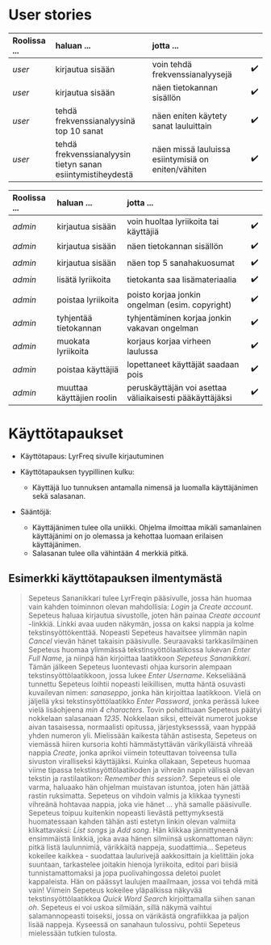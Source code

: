 # User stories

| Roolissa ... | haluan ... | jotta ... | |
| :--- | :--- | :--- | :--- |
| *user* | kirjautua sisään | voin tehdä frekvenssianalyysejä | :heavy_check_mark: |
| *user* | kirjautua sisään | näen tietokannan sisällön | :heavy_check_mark: |
| *user* | tehdä frekvenssianalyysinä <br/> top 10 sanat | näen eniten käytety sanat lauluittain | :heavy_check_mark: |
| *user* | tehdä frekvenssianalyysin <br/> tietyn sanan esiintymistiheydestä | näen missä lauluissa <br/> esiintymisiä on eniten/vähiten | :heavy_check_mark: |

| Roolissa ... | haluan ... | jotta ... | |
| :--- | :--- | :--- | :--- |
| *admin* | kirjautua sisään | voin huoltaa lyriikoita tai käyttäjiä | :heavy_check_mark: |
| *admin* | kirjautua sisään | näen tietokannan sisällön | :heavy_check_mark: |
| *admin* | kirjautua sisään | näen top 5 sanahakuosumat | :heavy_check_mark: |
| *admin* | lisätä lyriikoita | tietokanta saa lisämateriaalia | :heavy_check_mark: |
| *admin* | poistaa lyriikoita | poisto korjaa jonkin <br/> ongelman (esim. copyright) | :heavy_check_mark: |
| *admin* | tyhjentää tietokannan | tyhjentäminen korjaa jonkin vakavan ongelman | :heavy_check_mark: |
| *admin* | muokata lyriikoita | korjaus korjaa virheen laulussa | :heavy_check_mark: |
| *admin* | poistaa käyttäjiä | lopettaneet käyttäjät saadaan pois | :heavy_check_mark: |
| *admin* | muuttaa käyttäjien roolin | peruskäyttäjän voi asettaa väliaikaisesti pääkäyttäjäksi | :heavy_check_mark: |

# Käyttötapaukset

* Käyttötapaus: LyrFreq sivulle kirjautuminen

* Käyttötapauksen tyypillinen kulku:
  - Käyttäjä luo tunnuksen antamalla nimensä ja luomalla käyttäjänimen sekä salasanan.

* Sääntöjä:
  - Käyttäjänimen tulee olla uniikki. Ohjelma ilmoittaa mikäli samanlainen käyttäjänimi on jo olemassa ja kehottaa luomaan erilaisen käyttäjänimen.
  - Salasanan tulee olla vähintään 4 merkkiä pitkä.

## Esimerkki käyttötapauksen ilmentymästä

> Sepeteus Sananikkari tulee LyrFreqin pääsivulle, jossa hän huomaa vain kahden toiminnon olevan mahdollisia: *Login* ja *Create account*.
  Sepeteus haluaa kirjautua sivustolle, joten hän painaa *Create account* -linkkiä.
  Linkki avaa uuden näkymän, jossa on kaksi nappia ja kolme tekstinsyöttökenttää.
  Nopeasti Sepeteus havaitsee ylimmän napin *Cancel* vievän hänet takaisin pääsivulle.
  Seuraavaksi tarkkasilmäinen Sepeteus huomaa ylimmässä tekstinsyöttölaatikossa lukevan *Enter Full Name*, ja niinpä hän kirjoittaa laatikkoon *Sepeteus Sananikkari*.
  Tämän jälkeen Sepeteus luontevasti ohjaa kursorin alempaan tekstinsyöttölaatikkoon, jossa lukee *Enter Username*. Kekseliäänä tunnettu Sepeteus loihtii nopeasti leikillisen, mutta häntä osuvasti kuvailevan nimen: *sanaseppo*, jonka hän kirjoittaa laatikkoon.
  Vielä on jäljellä yksi tekstinsyöttölaatikko *Enter Password*, jonka perässä lukee vielä lisäohjeena *min 4 characters*. Tovin pohdittuaan Sepeteus päätyi nokkelaan salasanaan *1235*. Nokkelaan siksi, etteivät numerot juokse aivan tasaisessa, normaalisti opitussa, järjestyksesssä, vaan hyppää yhden numeron yli.
  Mielissään kaikesta tähän astisesta, Sepeteus on viemässä hiiren kursoria kohti hämmästyttävän värikylläistä vihreää nappia *Create*, jonka aprikoi viimein toteuttavan toiveensa tulla sivuston viralliseksi käyttäjäksi. Kuinka ollakaan, Sepeteus huomaa viime tipassa tekstinsyöttölaatikoden ja vihreän napin välissä olevan tekstin ja rastilaatikon: *Remember this session?*.
  Sepeteus ei ole varma, haluaako hän ohjelman muistavan istuntoa, joten hän jättää rastin ruksimatta.
  Sepeteus on vihdoin valmis ja klikkaa tyynesti vihreänä hohtavaa nappia, joka vie hänet ... yhä samalle pääsivulle.
  Sepeteus toipuu kuitenkin nopeasti lievästä pettymyksestä huomatessaan kahden tähän asti estetyn linkin olevan valmiita klikattavaksi: *List songs* ja *Add song*.
  Hän klikkaa jännittyneenä ensimmäistä linkkiä, joka avaa hänen silmiinsä uskomattoman näyn: pitkä listä laulunnimiä, värikkäitä nappeja, suodattimia...
  Sepeteus kokeilee kaikkea - suodattaa laulurivejä aakkosittain ja kielittäin joka suuntaan, tarkastelee joitakin hienoja lyriikoita, editoi pari biisiä tunnistamattomaksi ja jopa puolivahingossa deletoi puolet kappaleista.
  Hän on päässyt laulujen maailmaan, jossa voi tehdä mitä vain!
  Viimein Sepeteus kokeilee yläpalkissa näkyvää tekstinsyöttölaatikkoa *Quick Word Search* kirjoittamalla siihen sanan *oh*. Sepeteus ei voi uskoa silmiään, sillä näkymä vaihtui salamannopeasti toiseksi, jossa on värikästä ongrafiikkaa ja paljon lisää nappeja.
  Kyseessä on sanahaun tulossivu, pohtii Sepeteus mielessään tutkien tulosta.
